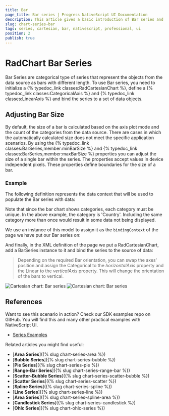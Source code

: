```yaml
---
title: Bar
page_title: Bar series | Progress NativeScript UI Documentation
description: This article gives a basic introduction of Bar series and continues with a sample scenario of how Bar series are used.
slug: chart-series-bar
tags: series, cartesian, bar, nativescript, professional, ui
position: 2
publish: true
---
```


# RadChart Bar Series
Bar Series are categorical type of series that represent the objects from the data source as bars with different length. To use Bar series, you need to initialize a {% typedoc_link classes:RadCartesianChart %}, define a {% typedoc_link classes:CategoricalAxis %} and {% typedoc_link classes:LinearAxis %} and bind the series to a set of data objects.

## Adjusting Bar Size
By default, the size of a bar is calculated based on the axis plot mode and the count of the categories from the data source. There are cases in which the automatically calculated size does not meet the specific application scenarios. By using the {% typedoc_link classes:BarSeries,member:minBarSize %} and {% typedoc_link classes:BarSeries,member:maxBarSize %} properties you can adjust the size of a single bar within the series. The properties accept values in device independent pixels. These properties define boundaries for the size of a bar.

### Example
The following definition represents the data context that will be used to populate the Bar series with data:

<snippet id='categorical-source'/>

Note that since the bar chart shows categories, each category must be unique. In the above example, the category is 'Country'. Including the same category more than once would result in some data not being displayed.

We use an instance of this model to assign it as the `bindingContext` of the page we have put our Bar series on:

<snippet id='binding-context-bar-series'/>

And finally, in the XML definition of the page we put a RadCartesianChart, add a BarSeries instance to it and bind the series to the source of data:

<snippet id='bar-series'/>

> Depending on the required Bar orientation, you can swap the axes' position and assign the Categorical to the *horizontalAxis* property and the Linear to the *verticalAxis* property. This will change the orientation of the bars to vertical.

![Cartesian chart: Bar series](../../../img/ns_ui/bar_series_android.png "Bar series on Android.") ![Cartesian chart: Bar series](../../../img/ns_ui/bar_series_ios.png "Bar series on iOS.")

## References
Want to see this scenario in action?
Check our SDK examples repo on GitHub. You will find this and many other practical examples with NativeScript UI.

* [Series Examples](https://github.com/NativeScript/nativescript-ui-samples/tree/master/chart/app/examples/series)

Related articles you might find useful:

* [**Area Series**]({% slug chart-series-area %})
* [**Bubble Series**]({% slug chart-series-bubble %})
* [**Pie Series**]({% slug chart-series-pie %})
* [**Range-Bar Series**]({% slug chart-series-range-bar %})
* [**Scatter-Bubble Series**]({% slug chart-series-scatter-bubble %})
* [**Scatter Series**]({% slug chart-series-scatter %})
* [**Spline Series**]({% slug chart-series-spline %})
* [**Line Series**]({% slug chart-series-line %})
* [**Area Series**]({% slug chart-series-spline-area %})
* [**Candlestick Series**]({% slug chart-series-candlestick %})
* [**Ohlc Series**]({% slug chart-ohlc-series %})
